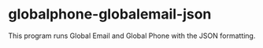 # globalphone-globalemail-json
This program runs Global Email and Global Phone with the JSON formatting.
